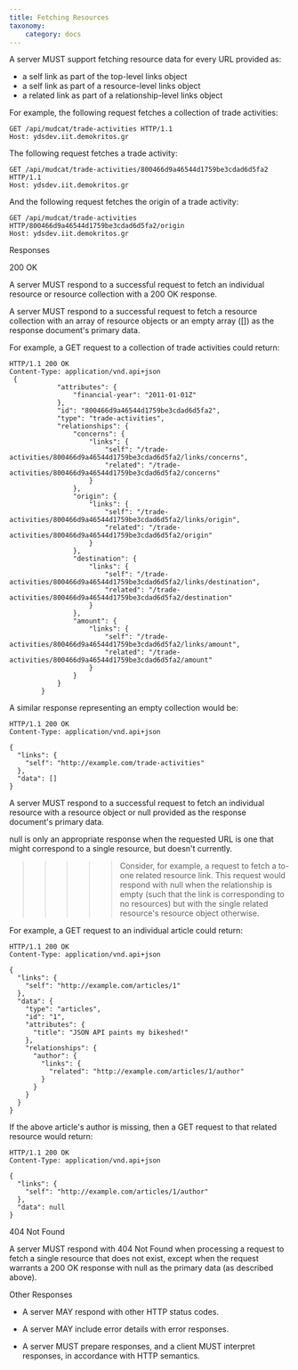 ```yaml
---
title: Fetching Resources
taxonomy:
    category: docs
---
```


A server MUST support fetching resource data for every URL provided as:

+ a self link as part of the top-level links object
+ a self link as part of a resource-level links object
+ a related link as part of a relationship-level links object

For example, the following request fetches a collection of trade activities:

```
GET /api/mudcat/trade-activities HTTP/1.1
Host: ydsdev.iit.demokritos.gr
```

The following request fetches a trade activity:

```
GET /api/mudcat/trade-activities/800466d9a46544d1759be3cdad6d5fa2 HTTP/1.1
Host: ydsdev.iit.demokritos.gr
```

And the following request fetches the origin of a trade activity:

```
GET /api/mudcat/trade-activities HTTP/800466d9a46544d1759be3cdad6d5fa2/origin
Host: ydsdev.iit.demokritos.gr
```

Responses

200 OK

A server MUST respond to a successful request to fetch an individual resource or resource collection with a 200 OK response.

A server MUST respond to a successful request to fetch a resource collection with an array of resource objects or an empty array ([]) as the response document's primary data.

For example, a GET request to a collection of trade activities could return:

```
HTTP/1.1 200 OK
Content-Type: application/vnd.api+json
 {
            "attributes": {
                "financial-year": "2011-01-01Z"
            },
            "id": "800466d9a46544d1759be3cdad6d5fa2",
            "type": "trade-activities",
            "relationships": {
                "concerns": {
                    "links": {
                        "self": "/trade-activities/800466d9a46544d1759be3cdad6d5fa2/links/concerns",
                        "related": "/trade-activities/800466d9a46544d1759be3cdad6d5fa2/concerns"
                    }
                },
                "origin": {
                    "links": {
                        "self": "/trade-activities/800466d9a46544d1759be3cdad6d5fa2/links/origin",
                        "related": "/trade-activities/800466d9a46544d1759be3cdad6d5fa2/origin"
                    }
                },
                "destination": {
                    "links": {
                        "self": "/trade-activities/800466d9a46544d1759be3cdad6d5fa2/links/destination",
                        "related": "/trade-activities/800466d9a46544d1759be3cdad6d5fa2/destination"
                    }
                },
                "amount": {
                    "links": {
                        "self": "/trade-activities/800466d9a46544d1759be3cdad6d5fa2/links/amount",
                        "related": "/trade-activities/800466d9a46544d1759be3cdad6d5fa2/amount"
                    }
                }
            }
        }
```

A similar response representing an empty collection would be:
```
HTTP/1.1 200 OK
Content-Type: application/vnd.api+json

{
  "links": {
    "self": "http://example.com/trade-activities"
  },
  "data": []
} 
```
A server MUST respond to a successful request to fetch an individual resource with a resource object or null provided as the response document's primary data.

null is only an appropriate response when the requested URL is one that might correspond to a single resource, but doesn't currently.

>>>>> Consider, for example, a request to fetch a to-one related resource link. This request would respond with null when the relationship is empty (such that the link is corresponding to no resources) but with the single related resource's resource object otherwise.

For example, a GET request to an individual article could return:
```
HTTP/1.1 200 OK
Content-Type: application/vnd.api+json

{
  "links": {
    "self": "http://example.com/articles/1"
  },
  "data": {
    "type": "articles",
    "id": "1",
    "attributes": {
      "title": "JSON API paints my bikeshed!"
    },
    "relationships": {
      "author": {
        "links": {
          "related": "http://example.com/articles/1/author"
        }
      }
    }
  }
}
```

If the above article's author is missing, then a GET request to that related resource would return:

```
HTTP/1.1 200 OK
Content-Type: application/vnd.api+json

{
  "links": {
    "self": "http://example.com/articles/1/author"
  },
  "data": null
}
```
404 Not Found

A server MUST respond with 404 Not Found when processing a request to fetch a single resource that does not exist, except when the request warrants a 200 OK response with null as the primary data (as described above).

Other Responses

+ A server MAY respond with other HTTP status codes.

+ A server MAY include error details with error responses.

+ A server MUST prepare responses, and a client MUST interpret responses, in accordance with HTTP semantics.
